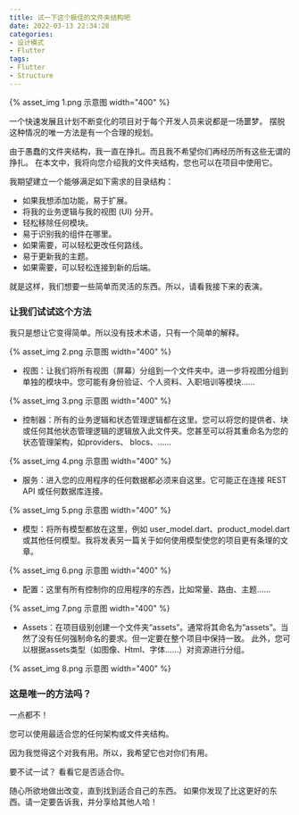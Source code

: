 ```yaml
---
title: 试一下这个极佳的文件夹结构吧
date: 2022-03-13 22:34:28
categories:
- 设计模式
- Flutter
tags:
- Flutter
- Structure
---
```


{% asset_img 1.png 示意图 width="400" %}

一个快速发展且计划不断变化的项目对于每个开发人员来说都是一场噩梦。
摆脱这种情况的唯一方法是有一个合理的规划。

<!--more-->

由于愚蠢的文件夹结构，我一直在挣扎。而且我不希望你们再经历所有这些无谓的挣扎。
在本文中，我将向您介绍我的文件夹结构，您也可以在项目中使用它。

我期望建立一个能够满足如下需求的目录结构：

 * 如果我想添加功能，易于扩展。
 * 将我的业务逻辑与我的视图 (UI) 分开。
 * 轻松移除任何模块。
 * 易于识别我的组件在哪里。
 * 如果需要，可以轻松更改任何路线。
 * 易于更新我的主题。
 * 如果需要，可以轻松连接到新的后端。

就是这样，我们想要一些简单而灵活的东西。所以，请看我接下来的表演。

### 让我们试试这个方法

我只是想让它变得简单。所以没有技术术语，只有一个简单的解释。

{% asset_img 2.png 示意图 width="400" %}

 * 视图：让我们将所有视图（屏幕）分组到一个文件夹中。进一步将视图分组到单独的模块中。您可能有身份验证、个人资料、入职培训等模块……

{% asset_img 3.png 示意图 width="400" %}

 * 控制器：所有的业务逻辑和状态管理逻辑都在这里。您可以将您的提供者、块或任何其他状态管理逻辑的逻辑放入此文件夹。您甚至可以将其重命名为您的状态管理架构，如providers、 blocs、……

{% asset_img 4.png 示意图 width="400" %}

 * 服务：进入您的应用程序的任何数据都必须来自这里。它可能正在连接 REST API 或任何数据库连接。

{% asset_img 5.png 示意图 width="400" %}

 * 模型：将所有模型都放在这里，例如 user_model.dart、product_model.dart 或其他任何模型。我将发表另一篇关于如何使用模型使您的项目更有条理的文章。

{% asset_img 6.png 示意图 width="400" %}

 * 配置：这里有所有控制你的应用程序的东西，比如常量、路由、主题......

{% asset_img 7.png 示意图 width="400" %}

 * Assets：在项目级别创建一个文件夹“assets”。通常将其命名为“assets”。当然了没有任何强制命名的要求。但一定要在整个项目中保持一致。
 此外，您可以根据assets类型（如图像、Html、字体……）对资源进行分组。

{% asset_img 8.png 示意图 width="400" %}

### 这是唯一的方法吗？

一点都不！

您可以使用最适合您的任何架构或文件夹结构。

因为我觉得这个对我有用。所以，我希望它也对你们有用。

要不试一试？
看看它是否适合你。

随心所欲地做出改变，直到找到适合自己的东西。
如果你发现了比这更好的东西。请一定要告诉我，并分享给其他人哈！